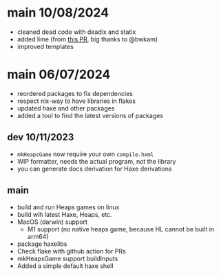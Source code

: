 # main 10/08/2024
 - cleaned dead code with deadix and statix
 - added lime (from [this PR](https://github.com/MadMcCrow/haxix/pull/6), big thanks to  @bwkam)
 - improved templates

# main 06/07/2024
- reordered packages to fix dependencies
- respect nix-way to have libraries in flakes
- updated haxe and other packages
- added a tool to find the latest versions of packages

## dev 10/11/2023
- `mkHeapsGame` now require your own `compile.hxml`
- WIP formatter, needs the actual program, not the library
- you can generate docs derivation for Haxe derivations

## main
- build and run Heaps games on linux
- build wih latest Haxe, Heaps, etc.
- MacOS (darwin) support
    - M1 support (no native heaps game, because HL cannot be built in arm64)
- package haxelibs
- Check flake with github action for PRs
- mkHeapsGame support buildInputs
- Added a simple default haxe shell